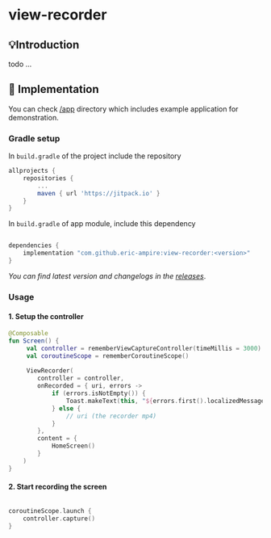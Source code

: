 # view-recorder

## 💡Introduction 

todo ...

## 🚀 Implementation

You can check [/app](/app) directory which includes example application for demonstration. 

### Gradle setup

In `build.gradle` of the project include the repository

```groovy
allprojects {
    repositories {
        ...
        maven { url 'https://jitpack.io' }
    }
}
```

In `build.gradle` of app module, include this dependency

```gradle

dependencies {
    implementation "com.github.eric-ampire:view-recorder:<version>"
}
```

_You can find latest version and changelogs in the [releases](https://github.com/PatilShreyas/Capturable/releases)_.

### Usage

#### 1. Setup the controller


```kotlin
@Composable
fun Screen() {
     val controller = rememberViewCaptureController(timeMillis = 3000)
     val coroutineScope = rememberCoroutineScope()
     
     ViewRecorder(
        controller = controller,
        onRecorded = { uri, errors ->
            if (errors.isNotEmpty()) {
                Toast.makeText(this, "${errors.first().localizedMessage}", Toast.LENGTH_SHORT).show()
            } else {
                // uri (the recorder mp4)
            }
        },
        content = {
            HomeScreen()
        }
    )
}
```

#### 2. Start recording the screen

```kotlin

coroutineScope.launch {
    controller.capture()
}

```

